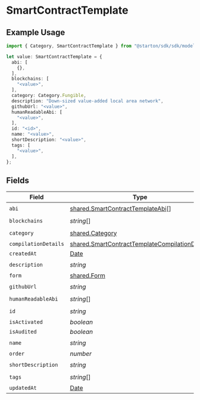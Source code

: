 # SmartContractTemplate

## Example Usage

```typescript
import { Category, SmartContractTemplate } from "@starton/sdk/sdk/models/shared";

let value: SmartContractTemplate = {
  abi: [
    {},
  ],
  blockchains: [
    "<value>",
  ],
  category: Category.Fungible,
  description: "Down-sized value-added local area network",
  githubUrl: "<value>",
  humanReadableAbi: [
    "<value>",
  ],
  id: "<id>",
  name: "<value>",
  shortDescription: "<value>",
  tags: [
    "<value>",
  ],
};
```

## Fields

| Field                                                                                                                   | Type                                                                                                                    | Required                                                                                                                | Description                                                                                                             |
| ----------------------------------------------------------------------------------------------------------------------- | ----------------------------------------------------------------------------------------------------------------------- | ----------------------------------------------------------------------------------------------------------------------- | ----------------------------------------------------------------------------------------------------------------------- |
| `abi`                                                                                                                   | [shared.SmartContractTemplateAbi](../../../sdk/models/shared/smartcontracttemplateabi.md)[]                             | :heavy_check_mark:                                                                                                      | N/A                                                                                                                     |
| `blockchains`                                                                                                           | *string*[]                                                                                                              | :heavy_check_mark:                                                                                                      | N/A                                                                                                                     |
| `category`                                                                                                              | [shared.Category](../../../sdk/models/shared/category.md)                                                               | :heavy_check_mark:                                                                                                      | N/A                                                                                                                     |
| `compilationDetails`                                                                                                    | [shared.SmartContractTemplateCompilationDetails](../../../sdk/models/shared/smartcontracttemplatecompilationdetails.md) | :heavy_minus_sign:                                                                                                      | N/A                                                                                                                     |
| `createdAt`                                                                                                             | [Date](https://developer.mozilla.org/en-US/docs/Web/JavaScript/Reference/Global_Objects/Date)                           | :heavy_minus_sign:                                                                                                      | N/A                                                                                                                     |
| `description`                                                                                                           | *string*                                                                                                                | :heavy_check_mark:                                                                                                      | N/A                                                                                                                     |
| `form`                                                                                                                  | [shared.Form](../../../sdk/models/shared/form.md)                                                                       | :heavy_minus_sign:                                                                                                      | N/A                                                                                                                     |
| `githubUrl`                                                                                                             | *string*                                                                                                                | :heavy_check_mark:                                                                                                      | N/A                                                                                                                     |
| `humanReadableAbi`                                                                                                      | *string*[]                                                                                                              | :heavy_check_mark:                                                                                                      | N/A                                                                                                                     |
| `id`                                                                                                                    | *string*                                                                                                                | :heavy_check_mark:                                                                                                      | N/A                                                                                                                     |
| `isActivated`                                                                                                           | *boolean*                                                                                                               | :heavy_minus_sign:                                                                                                      | N/A                                                                                                                     |
| `isAudited`                                                                                                             | *boolean*                                                                                                               | :heavy_minus_sign:                                                                                                      | N/A                                                                                                                     |
| `name`                                                                                                                  | *string*                                                                                                                | :heavy_check_mark:                                                                                                      | N/A                                                                                                                     |
| `order`                                                                                                                 | *number*                                                                                                                | :heavy_minus_sign:                                                                                                      | N/A                                                                                                                     |
| `shortDescription`                                                                                                      | *string*                                                                                                                | :heavy_check_mark:                                                                                                      | N/A                                                                                                                     |
| `tags`                                                                                                                  | *string*[]                                                                                                              | :heavy_check_mark:                                                                                                      | N/A                                                                                                                     |
| `updatedAt`                                                                                                             | [Date](https://developer.mozilla.org/en-US/docs/Web/JavaScript/Reference/Global_Objects/Date)                           | :heavy_minus_sign:                                                                                                      | N/A                                                                                                                     |